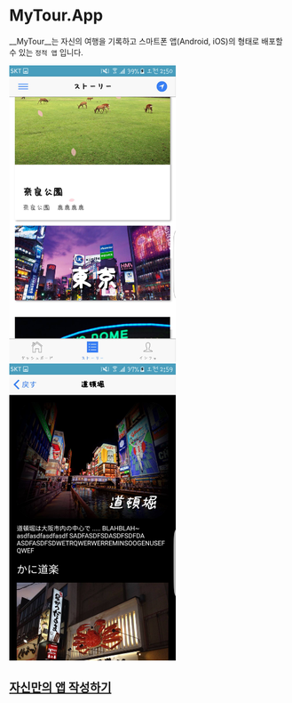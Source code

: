 MyTour.App
====

__MyTour__는 자신의 여행을 기록하고 스마트폰 앱(Android, iOS)의 형태로 배포할 수 있는 `정적 앱` 입니다.

<img src="./thumb.jpg" width="300px" />
<img src="./thumb2.jpg" width="300px" />

## [자신만의 앱 작성하기](doc)

